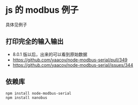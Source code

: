 # js 的 modbus 例子

具体见例子

## 打印完全的输入输出

- 8.0.1 版以后，出来的可以看到原始数据
- <https://github.com/yaacov/node-modbus-serial/pull/349>
- <https://github.com/yaacov/node-modbus-serial/issues/344>

## 依赖库

```bash
npm install node-modbus-serial
npm install nanobus
```
